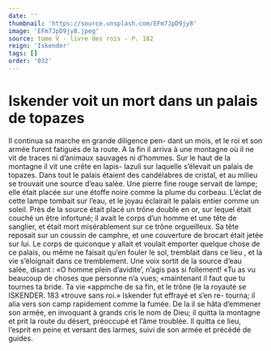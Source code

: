 ```yaml
---
date: ''
thumbnail: 'https://source.unsplash.com/EFm7JpD9jy8'
image: 'EFm7JpD9jy8.jpeg'
source: tome V - livre des rois - P. 182
reign: 'Iskender'
tags: []
order: '032'
---
```


# Iskender voit un mort dans un palais de topazes

Il continua sa marche en grande diligence pen- dant un mois, et le roi et son armée furent fatigués
de la route. A la fin il arriva à une montagne où il ne vit de traces ni d’animaux sauvages ni d’hommes.
Sur le haut de la montagne il vit une crête en lapis- lazuli sur laquelle s’élevait un palais de topazes. Dans
tout le palais étaient des candélabres de cristal, et au milieu se trouvait une source d’eau salée. Une pierre
fine rouge servait de lampe; elle était placée sur une étoffe noire comme la plume du corbeau. L’éclat de
cette lampe tombait sur l’eau, et le joyau éclairait
le palais entier comme un soleil. Près de la source était placé un trône double en or, sur lequel était
couché un être infortuné; il avait le corps d’un homme
et une tête de sanglier, et était mort misérablement
sur ce trône orgueilleux. Sa tête reposait sur un coussin
de camphre, et une couverture de brocart était jetée
sur lui. Le corps de quiconque y allait et voulait emporter quelque chose de ce palais, ou même ne faisait qu’en fouler le sol, tremblait dans ce lieu , et
la vie s’éloignait dans ce tremblement.
Une voix sortit de la source d’eau salée, disant :
«O homme plein d’avidite’, n’agis pas si follement!
«Tu as vu beaucoup de choses que personne n’a vues; «maintenant il faut que tu tournes ta bride. Ta vie «appmche de sa fin, et le trône (le la royauté se
ISKENDER. 183 «trouve sans roi.» Iskender fut effrayé et s’en re-
tourna; il alia vers son camp rapidement comme la fumée. De la il se hâta d’emmener son armée, en
invoquant à grands cris le nom de Dieu; il quitta la montagne et prit la route du désert, préoccupé et
l’âme troublée. Il quitta ce lieu, l’esprit en peine et
versant des larmes, suivi de son armée et précédé
de guides.
